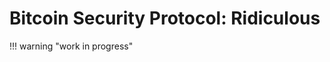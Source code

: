 # Bitcoin Security Protocol: Ridiculous


!!! warning "work in progress"

<!--


???+ info "Who is this good for?"
    Advanced users looking for a
    robust self custody solution
    without any single-point of compromise.

No single-point to compromise.
Multi-sig split across different air-gapped devices.


## Setup

???+ check "Prerequisites"
    1+ air-gapped device with micro SD card reader

    1+ air-gapped device with camera

    1 Micro SD card

    1 USB card loaded with Tails OS (Electrum persisted)
    
    1 laptop with wifi (that can be booted with Tails OS)



### Seed Creation

???+ danger "Create Keys"
    Create 5+ high-entropy seed phrases
    
    Create metal backups
    
    Transfer master public keys to PC
    
    Generate 2/2, 3/5, etc, multisig
     ... using Signer-1 and Signer-2
    
    Transfer multisig master public keys to PC


### Proof of Control

???+ danger "Proof of Control"
    Deposit small amount on each single-sig.
    
    Withdraw to multisig, for each single-sig 
    
    Withdraw back to single-sig, for each multi-sig
    
    All wallets have received and sent.
    
    Single-sig stores the small amounts, 
     and can be used under duress 
    
    Large deposits will go to multi-sig,
     and can only be accessed by using
     2+ signing devices



### Address Verification

Only verified receive addresses should be used.

Check first, middle, and final characters.
Compare Signer-1 and Signer-2 addresses, then
 compare to Tails addresses.

Each address can be used only once!




## Deposit 

Master Public Key is available on Tails,
 where verified receive addresses can be 
 transmitted.




## Verify balance

Boot Tails OS, open Electrum



## Withdrawal 

Use Tails to generate transaction, 
 copy unsigned transaction to Signer-1 (micro SD)

Sign transaction with relevant wallets,
 then copy partially signed transaction
 to Signer-2 (QR code)

Sign transaction with relevant wallets,
 then copy signed transaction back to Tails




-->

